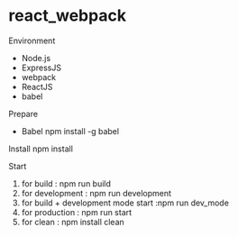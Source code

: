 # react_webpack

Environment
 * Node.js
 * ExpressJS
 * webpack
 * ReactJS
 * babel

Prepare
 * Babel
npm install -g babel

Install
npm install

Start
1. for build : npm run build
2. for development : npm run development
3. for build + development mode start :npm run dev_mode
4. for production : npm run start
5. for clean : npm install clean
